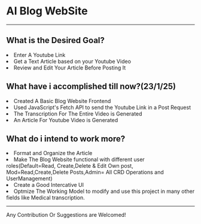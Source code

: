 
<h1>AI Blog WebSite</h1>
<hr>
<h2>What is the Desired Goal?</h2>
<li>
  Enter A Youtube Link
</li>
<li>
  Get a Text Article based on your Youtube Video
</li>
<li>
  Review and Edit Your Article Before Posting It
</li>
<h2>
  What have i accomplished till now?(23/1/25)
</h2>
<li>
  Created A Basic Blog Website Frontend
</li>
<li>
  Used JavaScript's Fetch API to send the Youtube Link in a Post Request
</li>
<li>
  The Transcription For The Entire Video is Generated
</li>
<li>
  An Article For Youtube Video is Generated
</li>
<h2>What do i intend to work more?</h2>
<li>
  Format and Organize the Article
</li>
<li>
  Make The Blog Website functional with different user roles(Default=Read, Create,Delete & Edit Own post, Mod=Read,Create,Delete Posts,Admin= All CRD Operations and UserManagement)
</li>
<li>
  Create a Good Intercative UI
</li>
<li>
  Optmize The Working Model to modify and use this project in many other fields like Medical transcription.
</li>
<hr>

<p>Any Contribution Or Suggestions are Welcomed!</p>
